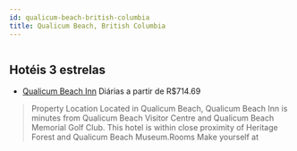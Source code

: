 ```yaml
---
id: qualicum-beach-british-columbia
title: Qualicum Beach, British Columbia
---
```


<center><img src="https://assets.cosmos-data.com/1/04bc3b42a22dae63007d4c712eafea7e-547910.jpg" alt="" /></center>


## Hotéis 3 estrelas

-    [Qualicum Beach Inn](https://www.hurb.com/hoteis/qualicum-beach/qualicum-beach-inn-JNP-JP283283?cmp=18055) Diárias a partir de R$714.69
   > Property Location Located in Qualicum Beach, Qualicum Beach Inn is minutes from Qualicum Beach Visitor Centre and Qualicum Beach Memorial Golf Club.  This hotel is within close proximity of Heritage Forest and Qualicum Beach Museum.Rooms Make yourself at 
